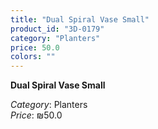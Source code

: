 ```yaml
---
title: "Dual Spiral Vase Small"
product_id: "3D-0179"
category: "Planters"
price: 50.0
colors: ""
---
```


**Dual Spiral Vase Small**

*Category*: Planters  
*Price*: ₪50.0

